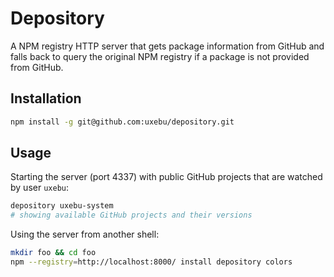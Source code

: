 # Depository

A NPM registry HTTP server that gets package information from GitHub and falls back
to query the original NPM registry if a package is not provided from GitHub.

## Installation

~~~bash
npm install -g git@github.com:uxebu/depository.git
~~~

## Usage

Starting the server (port 4337) with public GitHub projects that are watched by user `uxebu`:

~~~bash
depository uxebu-system
# showing available GitHub projects and their versions
~~~

Using the server from another shell:

~~~bash
mkdir foo && cd foo
npm --registry=http://localhost:8000/ install depository colors
~~~

